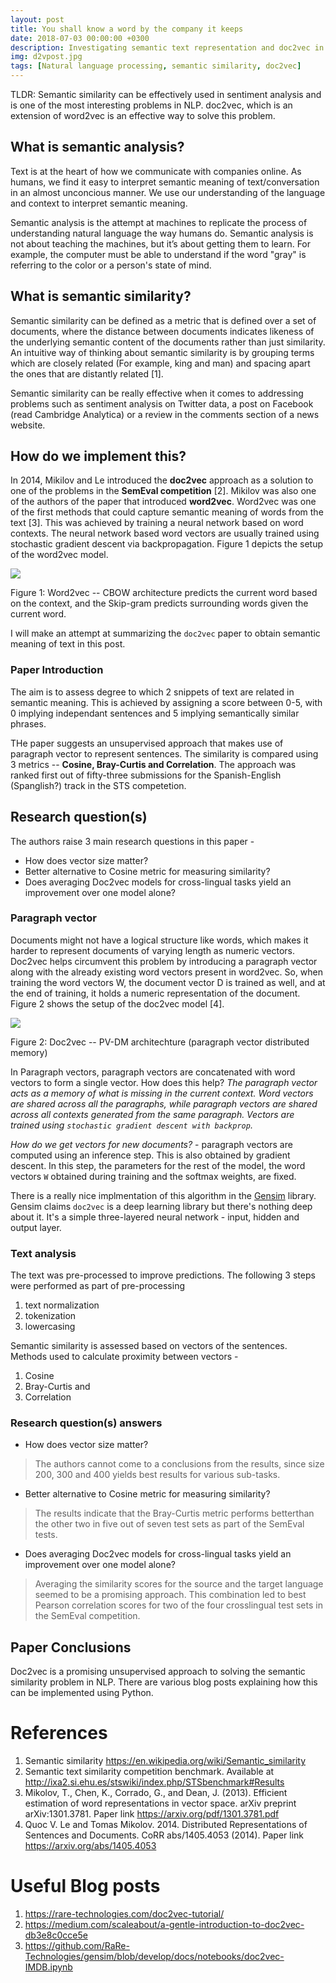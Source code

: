 ```yaml
---
layout: post
title: You shall know a word by the company it keeps
date: 2018-07-03 00:00:00 +0300
description: Investigating semantic text representation and doc2vec in particular.
img: d2vpost.jpg
tags: [Natural language processing, semantic similarity, doc2vec]
---
```


TLDR: Semantic similarity can be effectively used in sentiment analysis and is one of the most interesting problems in NLP. doc2vec, which is an extension of word2vec is an effective way to solve this problem.

## What is semantic analysis?

Text is at the heart of how we communicate with companies online. As humans, we find it easy to interpret semantic meaning of text/conversation in an almost unconcious manner. We use our understanding of the language and context to interpret semantic meaning.

Semantic analysis is the attempt at machines to replicate the process of understanding natural language the way humans do. Semantic analysis is not about teaching the machines, but it’s about getting them to learn. For example, the computer must be able to understand if the word "gray" is referring to the color or a person's state of mind.

## What is semantic similarity?

Semantic similarity can be defined as a metric that is defined over a set of documents, where the distance between documents indicates likeness of the underlying semantic content of the documents rather than just similarity. An intuitive way of thinking about semantic similarity is by grouping terms which are closely related (For example, king and man) and spacing apart the ones that are distantly related [1].

Semantic similarity can be really effective when it comes to addressing problems such as sentiment analysis on Twitter data, a post on Facebook (read Cambridge Analytica) or a review in the comments section of a news website.

## How do we implement this?

In 2014, Mikilov and Le introduced the **doc2vec** approach as a solution to one of the problems in the **SemEval competition** [2]. Mikilov was also one of the authors of the paper that introduced **word2vec**. Word2vec was one of the first methods that could capture semantic meaning of words from the text [3]. This was achieved by training a neural network based on word contexts. The neural network based word vectors are usually trained using stochastic gradient descent via backpropagation. Figure 1 depicts the setup of the word2vec model.

![]({{site.baseurl}}/assets/img/d2v/word2vec.png)

Figure 1:  Word2vec -- CBOW architecture predicts the current word based on the context, and the Skip-gram predicts surrounding words given the current word.

I will make an attempt at summarizing the `doc2vec` paper to obtain semantic meaning of text in this post.

### Paper Introduction

The aim is to assess degree to which 2 snippets of text are related in semantic meaning. This is achieved by assigning a score between 0-5, with 0 implying independant sentences and 5 implying semantically similar phrases.

THe paper suggests an unsupervised approach that makes use of paragraph vector to represent sentences. The similarity is compared using 3 metrics -- **Cosine, Bray-Curtis and Correlation**. The approach was ranked first out of fifty-three submissions for the Spanish-English (Spanglish?) track in the STS competetion.

## Research question(s)

The authors raise 3 main research questions in this paper -
- How does vector size matter?
- Better alternative to Cosine metric for measuring similarity?
- Does averaging Doc2vec models for cross-lingual tasks yield an improvement over one model alone?

### Paragraph vector

Documents might not have a logical structure like words, which makes it harder to represent documents of varying length as numeric vectors. Doc2vec helps circumvent this problem by introducing a paragraph vector along with the already existing word vectors present in word2vec. So, when training the word vectors W, the document vector D is trained as well, and at the end of training, it holds a numeric representation of the document. Figure 2 shows the setup of the doc2vec model [4].

![]({{site.baseurl}}/assets/img/d2v/doc2vec.png)

Figure 2: Doc2vec -- PV-DM architechture (paragraph vector distributed memory)

In Paragraph vectors, paragraph vectors are concatenated with word vectors to form a single vector. How does this help? *The paragraph vector acts as a memory of what is missing in the current context. Word vectors are shared across all the paragraphs, while paragraph vectors are shared across all contexts generated from the same paragraph. Vectors are trained using `stochastic gradient descent with backprop`.*

*How do we get vectors for new documents?* - paragraph vectors are computed using an inference step. This is also obtained by gradient descent. In this step, the parameters for the rest of the model, the word vectors `W` obtained during training and the softmax weights, are fixed.

There is a really nice implmentation of this algorithm in the [Gensim](www.google.com) library. Gensim claims `doc2vec` is a deep learning library but there's nothing deep about it. It's a simple three-layered neural network - input, hidden and output layer.

### Text analysis

The text was pre-processed to improve predictions. The following 3 steps were performed as part of pre-processing

1. text normalization
2. tokenization
3. lowercasing

Semantic similarity is assessed based on vectors of the sentences. Methods used to calculate proximity between vectors -

1. Cosine
2. Bray-Curtis and
3. Correlation

### Research question(s) answers

- How does vector size matter?
> The authors cannot come to a conclusions from the results, since size 200, 300 and 400 yields best results for various sub-tasks.

- Better alternative to Cosine metric for measuring similarity?
> The results indicate that the Bray-Curtis metric performs betterthan the other two in five out of seven test sets as part of the SemEval tests.

- Does averaging Doc2vec models for cross-lingual tasks yield an improvement over one model alone?
> Averaging the similarity scores for the source and the target language seemed to be a promising approach. This combination led to best Pearson correlation scores for two of the four crosslingual test sets in the SemEval competition.

## Paper Conclusions

Doc2vec is a promising unsupervised approach to solving the semantic similarity problem in NLP. There are various blog posts explaining how this can be implemented using Python.

# References

1. Semantic similarity https://en.wikipedia.org/wiki/Semantic_similarity
2. Semantic text similarity competition benchmark. Available at http://ixa2.si.ehu.es/stswiki/index.php/STSbenchmark#Results
3. Mikolov, T., Chen, K., Corrado, G., and Dean, J. (2013). Efficient estimation of word representations in vector space. arXiv preprint arXiv:1301.3781. Paper link https://arxiv.org/pdf/1301.3781.pdf
4. Quoc V. Le and Tomas Mikolov. 2014. Distributed Representations of Sentences and Documents. CoRR
abs/1405.4053 (2014). Paper link https://arxiv.org/abs/1405.4053

# Useful Blog posts
1. https://rare-technologies.com/doc2vec-tutorial/
2. https://medium.com/scaleabout/a-gentle-introduction-to-doc2vec-db3e8c0cce5e
3. https://github.com/RaRe-Technologies/gensim/blob/develop/docs/notebooks/doc2vec-IMDB.ipynb

